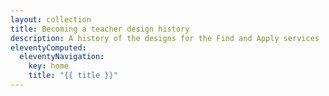 ```yaml
---
layout: collection
title: Becoming a teacher design history
description: A history of the designs for the Find and Apply services
eleventyComputed:
  eleventyNavigation:
    key: home
    title: "{{ title }}"
---
```

